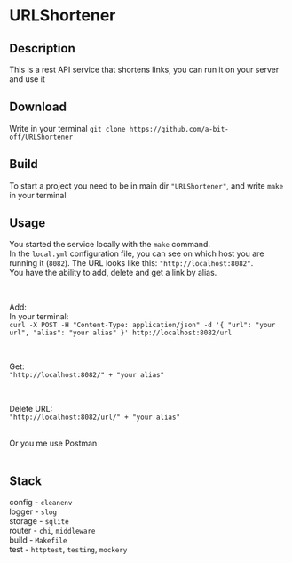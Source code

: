 # URLShortener

## Description
This is a rest API service that shortens links, you can run it on your server and use it

## Download
Write in your terminal `git clone https://github.com/a-bit-off/URLShortener`

## Build
To start a project you need to be in main dir `"URLShortener"`, and write `make` in your terminal

## Usage
You started the service locally with the `make` command. <br />
In the `local.yml` configuration file, you can see on which host you are running it (`8082`). The URL looks like this: `"http://localhost:8082"`. <br />
You have the ability to add, delete and get a link by alias. <br />

<br />

Add: <br />
In your terminal: <br />
`curl -X POST -H "Content-Type: application/json" -d '{
     "url": "your url",
     "alias": "your alias"
}' http://localhost:8082/url` <br />

<br />

Get: <br />
`"http://localhost:8082/" + "your alias"` <br />

<br />
 
Delete URL: <br />
`"http://localhost:8082/url/" + "your alias"` <br />

<br />
Or you me use Postman <br />
<br />

## Stack
config - `cleanenv` <br />
logger - `slog` <br />
storage - `sqlite` <br />
router - `chi`, `middleware` <br />
build - `Makefile` <br />
test - `httptest`, `testing`, `mockery` <br />
